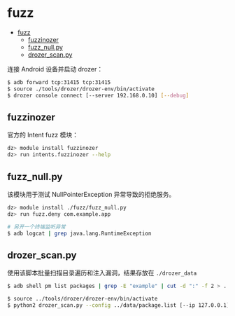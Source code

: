 # fuzz

- [fuzz](#fuzz)
  - [fuzzinozer](#fuzzinozer)
  - [fuzz\_null.py](#fuzz_nullpy)
  - [drozer\_scan.py](#drozer_scanpy)

连接 Android 设备并启动 drozer：

```sh
$ adb forward tcp:31415 tcp:31415
$ source ./tools/drozer/drozer-env/bin/activate
$ drozer console connect [--server 192.168.0.10] [--debug]
```

## fuzzinozer

官方的 Intent fuzz 模块：

```sh
dz> module install fuzzinozer
dz> run intents.fuzzinozer --help
```

## fuzz_null.py

该模块用于测试 NullPointerException 异常导致的拒绝服务。

```sh
dz> module install ./fuzz/fuzz_null.py
dz> run fuzz.deny com.example.app

# 另开一个终端监听异常
$ adb logcat | grep java.lang.RuntimeException
```

## drozer_scan.py

使用该脚本批量扫描目录遍历和注入漏洞，结果存放在 `./drozer_data`

```sh
$ adb shell pm list packages | grep -E "example" | cut -d ":" -f 2 > ../data/package.list

$ source ../tools/drozer/drozer-env/bin/activate
$ python2 drozer_scan.py --config ../data/package.list [--ip 127.0.0.1] [--port 31415]
```
